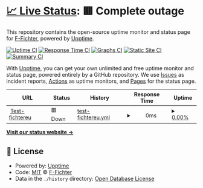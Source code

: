 # [📈 Live Status](https://uptime.fichter.eu): <!--live status--> **🟥 Complete outage**

This repository contains the open-source uptime monitor and status page for [F-Fichter](https://uptime.fichter.eu), powered by [Upptime](https://github.com/upptime/upptime).

[![Uptime CI](https://github.com/F-Fichter/uptime-smtp/workflows/Uptime%20CI/badge.svg)](https://github.com/upptime/upptime/actions?query=workflow%3A%22Uptime+CI%22)
[![Response Time CI](https://github.com/F-Fichter/uptime-smtp/workflows/Response%20Time%20CI/badge.svg)](https://github.com/upptime/upptime/actions?query=workflow%3A%22Response+Time+CI%22)
[![Graphs CI](https://github.com/F-Fichter/uptime-smtp/workflows/Graphs%20CI/badge.svg)](https://github.com/upptime/upptime/actions?query=workflow%3A%22Graphs+CI%22)
[![Static Site CI](https://github.com/F-Fichter/uptime-smtp/workflows/Static%20Site%20CI/badge.svg)](https://github.com/upptime/upptime/actions?query=workflow%3A%22Static+Site+CI%22)
[![Summary CI](https://github.com/F-Fichter/uptime-smtp/workflows/Summary%20CI/badge.svg)](https://github.com/upptime/upptime/actions?query=workflow%3A%22Summary+CI%22)

With [Upptime](https://upptime.js.org), you can get your own unlimited and free uptime monitor and status page, powered entirely by a GitHub repository. We use [Issues](https://github.com/F-Fichter/uptime-smtp/issues) as incident reports, [Actions](https://github.com/F-Fichter/uptime-smtp/actions) as uptime monitors, and [Pages](https://uptime.fichter.eu) for the status page.

<!--start: status pages-->
<!-- This summary is generated by Upptime (https://github.com/upptime/upptime) -->
<!-- Do not edit this manually, your changes will be overwritten -->
<!-- prettier-ignore -->
| URL | Status | History | Response Time | Uptime |
| --- | ------ | ------- | ------------- | ------ |
| <img alt="" src="https://favicons.githubusercontent.com/fichter.eu" height="13"> [Test-fichtereu](http://fichter.eu) | 🟥 Down | [test-fichtereu.yml](https://github.com/F-Fichter/uptime-smtp/commits/HEAD/history/test-fichtereu.yml) | <details><summary><img alt="Response time graph" src="./graphs/test-fichtereu/response-time-week.png" height="20"> 0ms</summary><br><a href="https://F-Fichter.github.io/uptime-smtp/history/test-fichtereu"><img alt="Response time 0" src="https://img.shields.io/endpoint?url=https%3A%2F%2Fraw.githubusercontent.com%2FF-Fichter%2Fuptime-smtp%2FHEAD%2Fapi%2Ftest-fichtereu%2Fresponse-time.json"></a><br><a href="https://F-Fichter.github.io/uptime-smtp/history/test-fichtereu"><img alt="24-hour response time 0" src="https://img.shields.io/endpoint?url=https%3A%2F%2Fraw.githubusercontent.com%2FF-Fichter%2Fuptime-smtp%2FHEAD%2Fapi%2Ftest-fichtereu%2Fresponse-time-day.json"></a><br><a href="https://F-Fichter.github.io/uptime-smtp/history/test-fichtereu"><img alt="7-day response time 0" src="https://img.shields.io/endpoint?url=https%3A%2F%2Fraw.githubusercontent.com%2FF-Fichter%2Fuptime-smtp%2FHEAD%2Fapi%2Ftest-fichtereu%2Fresponse-time-week.json"></a><br><a href="https://F-Fichter.github.io/uptime-smtp/history/test-fichtereu"><img alt="30-day response time 0" src="https://img.shields.io/endpoint?url=https%3A%2F%2Fraw.githubusercontent.com%2FF-Fichter%2Fuptime-smtp%2FHEAD%2Fapi%2Ftest-fichtereu%2Fresponse-time-month.json"></a><br><a href="https://F-Fichter.github.io/uptime-smtp/history/test-fichtereu"><img alt="1-year response time 0" src="https://img.shields.io/endpoint?url=https%3A%2F%2Fraw.githubusercontent.com%2FF-Fichter%2Fuptime-smtp%2FHEAD%2Fapi%2Ftest-fichtereu%2Fresponse-time-year.json"></a></details> | <details><summary><a href="https://F-Fichter.github.io/uptime-smtp/history/test-fichtereu">0.00%</a></summary><a href="https://F-Fichter.github.io/uptime-smtp/history/test-fichtereu"><img alt="All-time uptime 0.00%" src="https://img.shields.io/endpoint?url=https%3A%2F%2Fraw.githubusercontent.com%2FF-Fichter%2Fuptime-smtp%2FHEAD%2Fapi%2Ftest-fichtereu%2Fuptime.json"></a><br><a href="https://F-Fichter.github.io/uptime-smtp/history/test-fichtereu"><img alt="24-hour uptime 0.00%" src="https://img.shields.io/endpoint?url=https%3A%2F%2Fraw.githubusercontent.com%2FF-Fichter%2Fuptime-smtp%2FHEAD%2Fapi%2Ftest-fichtereu%2Fuptime-day.json"></a><br><a href="https://F-Fichter.github.io/uptime-smtp/history/test-fichtereu"><img alt="7-day uptime 0.00%" src="https://img.shields.io/endpoint?url=https%3A%2F%2Fraw.githubusercontent.com%2FF-Fichter%2Fuptime-smtp%2FHEAD%2Fapi%2Ftest-fichtereu%2Fuptime-week.json"></a><br><a href="https://F-Fichter.github.io/uptime-smtp/history/test-fichtereu"><img alt="30-day uptime 0.00%" src="https://img.shields.io/endpoint?url=https%3A%2F%2Fraw.githubusercontent.com%2FF-Fichter%2Fuptime-smtp%2FHEAD%2Fapi%2Ftest-fichtereu%2Fuptime-month.json"></a><br><a href="https://F-Fichter.github.io/uptime-smtp/history/test-fichtereu"><img alt="1-year uptime 0.00%" src="https://img.shields.io/endpoint?url=https%3A%2F%2Fraw.githubusercontent.com%2FF-Fichter%2Fuptime-smtp%2FHEAD%2Fapi%2Ftest-fichtereu%2Fuptime-year.json"></a></details>

<!--end: status pages-->

[**Visit our status website →**](https://uptime.fichter.eu)

## 📄 License

- Powered by: [Upptime](https://github.com/upptime/upptime)
- Code: [MIT](./LICENSE) © [F-Fichter](https://uptime.fichter.eu)
- Data in the `./history` directory: [Open Database License](https://opendatacommons.org/licenses/odbl/1-0/)
